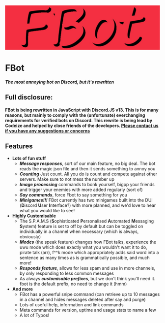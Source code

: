 ![FBot Banner](FBot-Banner.png)

# **FBot**

##### *The most annoying bot on Discord, but it's rewritten*
## Full disclosure:
#### FBot is being rewritten in JavaScript with Discord.JS v13. This is for many reasons, but mainly to comply with the (unfortunate) everchanging requirements for verified bots on Discord. This rewrite is being lead by Codeize and helped by close friends of the developers. [Please contact us if you have any suggestions or concerns](https://fbot.breadhub.uk/support)


## Features
- **Lots of fun stuff**
 	- ***Message responses***, sort of our main feature, no big deal. The bot reads the magic json file and then it sends something to annoy you
 	- ***Counting*** Just count. All you do is count and compete against other servers. Make sure to not mess the number up
 	- ***Image processing*** commands to bonk yourself, bigpp your friends and trigger your enemies with more added regularly (sort of)
 	- ***Say commands***, force Fbot to say something for you
 	- ***Minigames!!!*** FBot currently has two minigames built into the DUI (**D**iscord **U**ser **I**nterface?) with more planned, and we'd love to hear what you would like to see!
- **Highly Customisable**
  - The S.P.A.M.S (**S**ophisticated **P**ersonalised **A**utomated **M**essaging **S**ystem) feature is set to off by default but can be toggled on individually in a channel when necessary (which is always, obviously)
  - ***Modes*** (the speak feature) changes how FBot talks, experience the uwu mode which does exactly what you wouldn't want it to do, pirate talk (arr), f^^k mode which appropriately adds said word into a sentence as many times as is grammatically possible, and much more!
  - ***Responds feature***, allows for less spam and use in more channels, by only responding to less common messages
  - As always ***customisable prefixes***, but we don't think you'll need it. fbot is the default prefix, no need to change it (hmm)
- **And more**
 	- FBot has a powerful snipe command (can retrieve up to 10 messages in a channel and hides messages deleted after say and purge)
 	- Lots of useful help, information and link commands
 	- Meta commands for version, uptime and usage stats to name a few
   - A lot of Typos!
